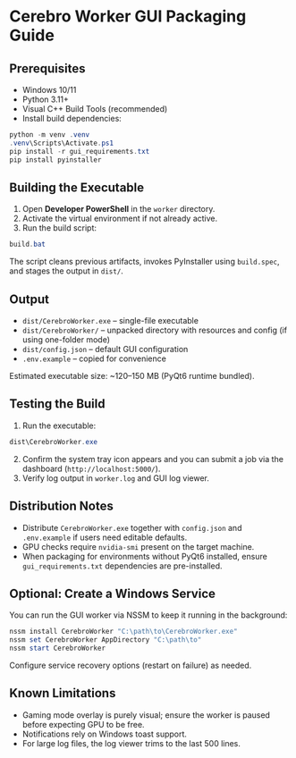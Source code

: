 # Cerebro Worker GUI Packaging Guide

## Prerequisites

- Windows 10/11
- Python 3.11+
- Visual C++ Build Tools (recommended)
- Install build dependencies:

```powershell
python -m venv .venv
.venv\Scripts\Activate.ps1
pip install -r gui_requirements.txt
pip install pyinstaller
```

## Building the Executable

1. Open **Developer PowerShell** in the `worker` directory.
2. Activate the virtual environment if not already active.
3. Run the build script:

```powershell
build.bat
```

The script cleans previous artifacts, invokes PyInstaller using `build.spec`, and stages the output in `dist/`.

## Output

- `dist/CerebroWorker.exe` – single-file executable
- `dist/CerebroWorker/` – unpacked directory with resources and config (if using one-folder mode)
- `dist/config.json` – default GUI configuration
- `.env.example` – copied for convenience

Estimated executable size: ~120–150 MB (PyQt6 runtime bundled).

## Testing the Build

1. Run the executable:

```powershell
dist\CerebroWorker.exe
```

2. Confirm the system tray icon appears and you can submit a job via the dashboard (`http://localhost:5000/`).
3. Verify log output in `worker.log` and GUI log viewer.

## Distribution Notes

- Distribute `CerebroWorker.exe` together with `config.json` and `.env.example` if users need editable defaults.
- GPU checks require `nvidia-smi` present on the target machine.
- When packaging for environments without PyQt6 installed, ensure `gui_requirements.txt` dependencies are pre-installed.

## Optional: Create a Windows Service

You can run the GUI worker via NSSM to keep it running in the background:

```powershell
nssm install CerebroWorker "C:\path\to\CerebroWorker.exe"
nssm set CerebroWorker AppDirectory "C:\path\to"
nssm start CerebroWorker
```

Configure service recovery options (restart on failure) as needed.

## Known Limitations

- Gaming mode overlay is purely visual; ensure the worker is paused before expecting GPU to be free.
- Notifications rely on Windows toast support.
- For large log files, the log viewer trims to the last 500 lines.
